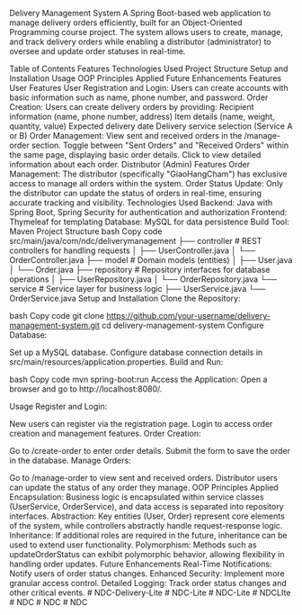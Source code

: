 Delivery Management System
A Spring Boot-based web application to manage delivery orders efficiently, built for an Object-Oriented Programming course project. The system allows users to create, manage, and track delivery orders while enabling a distributor (administrator) to oversee and update order statuses in real-time.

Table of Contents
Features
Technologies Used
Project Structure
Setup and Installation
Usage
OOP Principles Applied
Future Enhancements
Features
User Features
User Registration and Login: Users can create accounts with basic information such as name, phone number, and password.
Order Creation: Users can create delivery orders by providing:
Recipient information (name, phone number, address)
Item details (name, weight, quantity, value)
Expected delivery date
Delivery service selection (Service A or B)
Order Management:
View sent and received orders in the /manage-order section.
Toggle between "Sent Orders" and "Received Orders" within the same page, displaying basic order details.
Click to view detailed information about each order.
Distributor (Admin) Features
Order Management: The distributor (specifically "GiaoHangCham") has exclusive access to manage all orders within the system.
Order Status Update: Only the distributor can update the status of orders in real-time, ensuring accurate tracking and visibility.
Technologies Used
Backend: Java with Spring Boot, Spring Security for authentication and authorization
Frontend: Thymeleaf for templating
Database: MySQL for data persistence
Build Tool: Maven
Project Structure
bash
Copy code
src/main/java/com/ndc/deliverymanagement
├── controller         # REST controllers for handling requests
│   ├── UserController.java
│   └── OrderController.java
├── model              # Domain models (entities)
│   ├── User.java
│   └── Order.java
├── repository         # Repository interfaces for database operations
│   ├── UserRepository.java
│   └── OrderRepository.java
└── service            # Service layer for business logic
    ├── UserService.java
    └── OrderService.java
Setup and Installation
Clone the Repository:

bash
Copy code
git clone https://github.com/your-username/delivery-management-system.git
cd delivery-management-system
Configure Database:

Set up a MySQL database.
Configure database connection details in src/main/resources/application.properties.
Build and Run:

bash
Copy code
mvn spring-boot:run
Access the Application: Open a browser and go to http://localhost:8080/.

Usage
Register and Login:

New users can register via the registration page.
Login to access order creation and management features.
Order Creation:

Go to /create-order to enter order details.
Submit the form to save the order in the database.
Manage Orders:

Go to /manage-order to view sent and received orders.
Distributor users can update the status of any order they manage.
OOP Principles Applied
Encapsulation: Business logic is encapsulated within service classes (UserService, OrderService), and data access is separated into repository interfaces.
Abstraction: Key entities (User, Order) represent core elements of the system, while controllers abstractly handle request-response logic.
Inheritance: If additional roles are required in the future, inheritance can be used to extend user functionality.
Polymorphism: Methods such as updateOrderStatus can exhibit polymorphic behavior, allowing flexibility in handling order updates.
Future Enhancements
Real-Time Notifications: Notify users of order status changes.
Enhanced Security: Implement more granular access control.
Detailed Logging: Track order status changes and other critical events.
#   N D C - D e l i v e r y - L i t e  
 #   N D C - L i t e  
 #   N D C - L i t e  
 #   N D C L I t e  
 #   N D C  
 #   N D C  
 #   N D C  
 